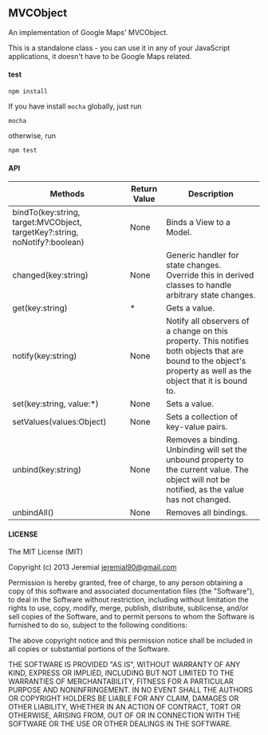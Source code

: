 ## MVCObject

An implementation of Google Maps' MVCObject.

This is a standalone class - you can use it in any of your JavaScript
applications, it doesn't have to be Google Maps related.

#### test

    npm install

If you have install `mocha` globally, just run

    mocha

otherwise, run

    npm test

#### API

Methods | Return Value | Description
----- | ----- | -----
bindTo(key:string, target:MVCObject, targetKey?:string, noNotify?:boolean) | None | Binds a View to a Model.
changed(key:string) | None | Generic handler for state changes. Override this in derived classes to handle arbitrary state changes.
get(key:string) | * | Gets a value.
notify(key:string) | None | Notify all observers of a change on this property. This notifies both objects that are bound to the object's property as well as the object that it is bound to.
set(key:string, value:*) | None | Sets a value.
setValues(values:Object) | None | Sets a collection of key-value pairs.
unbind(key:string) | None | Removes a binding. Unbinding will set the unbound property to the current value. The object will not be notified, as the value has not changed.
unbindAll() | None | Removes all bindings.


#### LICENSE
The MIT License (MIT)

Copyright (c) 2013 Jeremial jeremial90@gmail.com

Permission is hereby granted, free of charge, to any person obtaining a copy
of this software and associated documentation files (the "Software"), to deal
in the Software without restriction, including without limitation the rights
to use, copy, modify, merge, publish, distribute, sublicense, and/or sell
copies of the Software, and to permit persons to whom the Software is
furnished to do so, subject to the following conditions:

The above copyright notice and this permission notice shall be included in
all copies or substantial portions of the Software.

THE SOFTWARE IS PROVIDED "AS IS", WITHOUT WARRANTY OF ANY KIND, EXPRESS OR
IMPLIED, INCLUDING BUT NOT LIMITED TO THE WARRANTIES OF MERCHANTABILITY,
FITNESS FOR A PARTICULAR PURPOSE AND NONINFRINGEMENT. IN NO EVENT SHALL THE
AUTHORS OR COPYRIGHT HOLDERS BE LIABLE FOR ANY CLAIM, DAMAGES OR OTHER
LIABILITY, WHETHER IN AN ACTION OF CONTRACT, TORT OR OTHERWISE, ARISING FROM,
OUT OF OR IN CONNECTION WITH THE SOFTWARE OR THE USE OR OTHER DEALINGS IN
THE SOFTWARE.